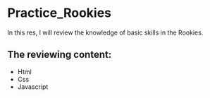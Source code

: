 # Practice_Rookies
In this res, I will review the knowledge of basic skills in the Rookies.
## The reviewing content:
- Html
- Css
- Javascript
